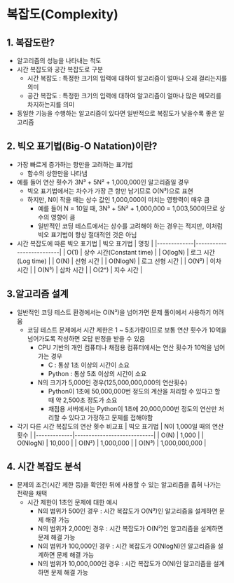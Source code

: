 # 복잡도(Complexity)

## 1. 복잡도란?
- 알고리즘의 성능을 나타내는 척도
- 시간 복잡도와 공간 복잡도로 구분
    - 시간 복잡도 : 특정한 크기의 입력에 대하여 알고리즘이 얼마나 오래 걸리는지를 의미
    - 공간 복잡도 : 특정한 크기의 입력에 대하여 알고리즘이 얼마나 많은 메모리를 차지하는지를 의미
- 동일한 기능을 수행하는 알고리즘이 있다면 일반적으로 복잡도가 낮을수록 좋은 알고리즘

## 2. 빅오 표기법(Big-O Natation)이란?
- 가장 빠르게 증가하는 항만을 고려하는 표기법
    - 함수의 상한만을 나타냄
- 예를 들어 연산 횟수가 3N³ + 5N² + 1,000,000인 알고리즘일 경우
    - 빅오 표기법에서는 차수가 가장 큰 항만 남기므로 O(N³)으로 표현
    - 하지만, N이 작을 때는 상수 값인 1,000,000이 미치는 영향력이 매우 큼
        - 예를 들어 N = 10일 때, 3N³ + 5N² + 1,000,000 = 1,003,500이므로 상수의 영향이 큼
        - 일반적인 코딩 테스트에서는 상수를 고려해야 하는 경우는 적지만, 이처럼 빅오 표기법이 항상 절대적인 것은 아님
- 시간 복잡도에 따른 빅오 표기법
    | 빅오 표기법 | 명칭                     |
    |-------------|--------------------------|
    | O(1)        | 상수 시간(Constant time) |
    | O(logN)     | 로그 시간(Log time)      |
    | O(N)        | 선형 시간                |
    | O(NlogN)    | 로그 선형 시간           |
    | O(N²)       | 이차 시간                |
    | O(N³)       | 삼차 시간                |
    | O(2ⁿ)       | 지수 시간                |

## 3.알고리즘 설계
- 일반적인 코딩 테스트 환경에서는 O(N³)을 넘어가면 문제 풀이에서 사용하기 어려움
    - 코딩 테스트 문제에서 시간 제한은 1 ~ 5초가량이므로 보통 연산 횟수가 10억을 넘어가도록 작성하면 오답 판정을 받을 수 있음
        - CPU 기반의 개인 컴퓨터나 채점용 컴퓨터에서는 연산 횟수가 10억을 넘어가는 경우
            - C : 통상 1초 이상의 시간이 소요
            - Python : 통상 5초 이상의 시간이 소요
        - N의 크기가 5,000인 경우(125,000,000,000의 연산횟수)
            - Python이 1초에 50,000,000번 정도의 계산을 처리할 수 있다고 할 때 약 2,500초 정도가 소요
            - 채점용 서버에서는 Python이 1초에 20,000,000번 정도의 연산만 처리할 수 있다고 가정하고 문제를 접해야함
- 각기 다른 시간 복잡도의 연산 횟수 비교표
    | 빅오 표기법 | N이 1,000일 때의 연산 횟수 |
    |-------------|----------------------------|
    | O(N)        | 1,000                      |
    | O(NlogN)    | 10,000                     |
    | O(N²)       | 1,000,000                  |
    | O(N³)       | 1,000,000,000              |

## 4. 시간 복잡도 분석
- 문제의 조건(시간 제한 등)을 확인한 뒤에 사용할 수 있는 알고리즘을 좁혀 나가는 전략을 채택
    - 시간 제한이 1초인 문제에 대한 예시
        - N의 범위가 500인 경우 : 시간 복잡도가 O(N³)인 알고리즘을 설계하면 문제 해결 가능
        - N의 범위가 2,000인 경우 : 시간 복잡도가 O(N²)인 알고리즘을 설계하면 문제 해결 가능
        - N의 범위가 100,000인 경우 : 시간 복잡도가 O(NlogN)인 알고리즘을 설계하면 문제 해결 가능
        - N의 범위가 10,000,000인 경우 : 시간 복잡도가 O(N)인 알고리즘을 설계하면 문제 해결 가능